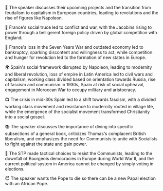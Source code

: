 📝 The speaker discusses their upcoming projects and the transition from feudalism to capitalism in European countries, leading to revolutions and the rise of figures like Napoleon.

📜 France's social truce led to conflict and war, with the Jacobins rising to power through a belligerent foreign policy driven by global competition with England.

📜 France's loss in the Seven Years War and outdated economy led to bankruptcy, sparking discontent and willingness to act, while competition and hunger for revolution led to the formation of new states in Europe.

🌍 Spain's social framework disrupted by Napoleon, leading to modernity and liberal revolution, loss of empire in Latin America led to civil wars and capitalism, working class divided based on orientation towards Russia, rise of fascism and communism in 1930s, Spain at risk of social upheaval, engagement in Moroccan War to occupy military and aristocracy.

📺 The crisis in mid-30s Spain led to a shift towards fascism, with a divided working class movement and resistance to modernity rooted in village life, while the emergence of the socialist movement transformed Christianity into a social gospel.

📚 The speaker discusses the importance of diving into specific subsections of a general book, criticizes Thomas's complacent British liberalism, and emphasizes the need for Communists to unite with Socialists to fight against the state and gain power.

📝 The STP made tactical choices to resist the Communists, leading to the downfall of Bourgeois democracies in Europe during World War II, and the current political system in America cannot be changed by simply voting in elections.

😈 The speaker wants the Pope to die so there can be a new Papal election with an African Pope.

